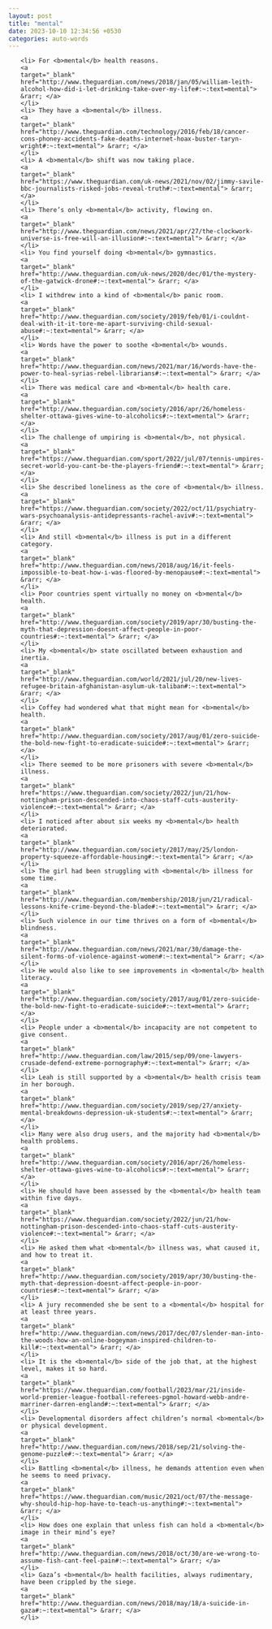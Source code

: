 ```yaml
---
layout: post
title: "mental"
date: 2023-10-10 12:34:56 +0530
categories: auto-words
---
```

<ol>

    <li> For <b>mental</b> health reasons.
    <a 
    target="_blank" 
    href="http://www.theguardian.com/news/2018/jan/05/william-leith-alcohol-how-did-i-let-drinking-take-over-my-life#:~:text=mental"> &rarr; </a>
    </li>
    <li> They have a <b>mental</b> illness.
    <a 
    target="_blank" 
    href="http://www.theguardian.com/technology/2016/feb/18/cancer-cons-phoney-accidents-fake-deaths-internet-hoax-buster-taryn-wright#:~:text=mental"> &rarr; </a>
    </li>
    <li> A <b>mental</b> shift was now taking place.
    <a 
    target="_blank" 
    href="https://www.theguardian.com/uk-news/2021/nov/02/jimmy-savile-bbc-journalists-risked-jobs-reveal-truth#:~:text=mental"> &rarr; </a>
    </li>
    <li> There’s only <b>mental</b> activity, flowing on.
    <a 
    target="_blank" 
    href="http://www.theguardian.com/news/2021/apr/27/the-clockwork-universe-is-free-will-an-illusion#:~:text=mental"> &rarr; </a>
    </li>
    <li> You find yourself doing <b>mental</b> gymnastics.
    <a 
    target="_blank" 
    href="http://www.theguardian.com/uk-news/2020/dec/01/the-mystery-of-the-gatwick-drone#:~:text=mental"> &rarr; </a>
    </li>
    <li> I withdrew into a kind of <b>mental</b> panic room.
    <a 
    target="_blank" 
    href="http://www.theguardian.com/society/2019/feb/01/i-couldnt-deal-with-it-it-tore-me-apart-surviving-child-sexual-abuse#:~:text=mental"> &rarr; </a>
    </li>
    <li> Words have the power to soothe <b>mental</b> wounds.
    <a 
    target="_blank" 
    href="http://www.theguardian.com/news/2021/mar/16/words-have-the-power-to-heal-syrias-rebel-librarians#:~:text=mental"> &rarr; </a>
    </li>
    <li> There was medical care and <b>mental</b> health care.
    <a 
    target="_blank" 
    href="http://www.theguardian.com/society/2016/apr/26/homeless-shelter-ottawa-gives-wine-to-alcoholics#:~:text=mental"> &rarr; </a>
    </li>
    <li> The challenge of umpiring is <b>mental</b>, not physical.
    <a 
    target="_blank" 
    href="https://www.theguardian.com/sport/2022/jul/07/tennis-umpires-secret-world-you-cant-be-the-players-friend#:~:text=mental"> &rarr; </a>
    </li>
    <li> She described loneliness as the core of <b>mental</b> illness.
    <a 
    target="_blank" 
    href="https://www.theguardian.com/society/2022/oct/11/psychiatry-wars-psychoanalysis-antidepressants-rachel-aviv#:~:text=mental"> &rarr; </a>
    </li>
    <li> And still <b>mental</b> illness is put in a different category.
    <a 
    target="_blank" 
    href="http://www.theguardian.com/news/2018/aug/16/it-feels-impossible-to-beat-how-i-was-floored-by-menopause#:~:text=mental"> &rarr; </a>
    </li>
    <li> Poor countries spent virtually no money on <b>mental</b> health.
    <a 
    target="_blank" 
    href="http://www.theguardian.com/society/2019/apr/30/busting-the-myth-that-depression-doesnt-affect-people-in-poor-countries#:~:text=mental"> &rarr; </a>
    </li>
    <li> My <b>mental</b> state oscillated between exhaustion and inertia.
    <a 
    target="_blank" 
    href="http://www.theguardian.com/world/2021/jul/20/new-lives-refugee-britain-afghanistan-asylum-uk-taliban#:~:text=mental"> &rarr; </a>
    </li>
    <li> Coffey had wondered what that might mean for <b>mental</b> health.
    <a 
    target="_blank" 
    href="http://www.theguardian.com/society/2017/aug/01/zero-suicide-the-bold-new-fight-to-eradicate-suicide#:~:text=mental"> &rarr; </a>
    </li>
    <li> There seemed to be more prisoners with severe <b>mental</b> illness.
    <a 
    target="_blank" 
    href="https://www.theguardian.com/society/2022/jun/21/how-nottingham-prison-descended-into-chaos-staff-cuts-austerity-violence#:~:text=mental"> &rarr; </a>
    </li>
    <li> I noticed after about six weeks my <b>mental</b> health deteriorated.
    <a 
    target="_blank" 
    href="http://www.theguardian.com/society/2017/may/25/london-property-squeeze-affordable-housing#:~:text=mental"> &rarr; </a>
    </li>
    <li> The girl had been struggling with <b>mental</b> illness for some time.
    <a 
    target="_blank" 
    href="http://www.theguardian.com/membership/2018/jun/21/radical-lessons-knife-crime-beyond-the-blade#:~:text=mental"> &rarr; </a>
    </li>
    <li> Such violence in our time thrives on a form of <b>mental</b> blindness.
    <a 
    target="_blank" 
    href="http://www.theguardian.com/news/2021/mar/30/damage-the-silent-forms-of-violence-against-women#:~:text=mental"> &rarr; </a>
    </li>
    <li> He would also like to see improvements in <b>mental</b> health literacy.
    <a 
    target="_blank" 
    href="http://www.theguardian.com/society/2017/aug/01/zero-suicide-the-bold-new-fight-to-eradicate-suicide#:~:text=mental"> &rarr; </a>
    </li>
    <li> People under a <b>mental</b> incapacity are not competent to give consent.
    <a 
    target="_blank" 
    href="http://www.theguardian.com/law/2015/sep/09/one-lawyers-crusade-defend-extreme-pornography#:~:text=mental"> &rarr; </a>
    </li>
    <li> Leah is still supported by a <b>mental</b> health crisis team in her borough.
    <a 
    target="_blank" 
    href="http://www.theguardian.com/society/2019/sep/27/anxiety-mental-breakdowns-depression-uk-students#:~:text=mental"> &rarr; </a>
    </li>
    <li> Many were also drug users, and the majority had <b>mental</b> health problems.
    <a 
    target="_blank" 
    href="http://www.theguardian.com/society/2016/apr/26/homeless-shelter-ottawa-gives-wine-to-alcoholics#:~:text=mental"> &rarr; </a>
    </li>
    <li> He should have been assessed by the <b>mental</b> health team within five days.
    <a 
    target="_blank" 
    href="https://www.theguardian.com/society/2022/jun/21/how-nottingham-prison-descended-into-chaos-staff-cuts-austerity-violence#:~:text=mental"> &rarr; </a>
    </li>
    <li> He asked them what <b>mental</b> illness was, what caused it, and how to treat it.
    <a 
    target="_blank" 
    href="http://www.theguardian.com/society/2019/apr/30/busting-the-myth-that-depression-doesnt-affect-people-in-poor-countries#:~:text=mental"> &rarr; </a>
    </li>
    <li> A jury recommended she be sent to a <b>mental</b> hospital for at least three years.
    <a 
    target="_blank" 
    href="http://www.theguardian.com/news/2017/dec/07/slender-man-into-the-woods-how-an-online-bogeyman-inspired-children-to-kill#:~:text=mental"> &rarr; </a>
    </li>
    <li> It is the <b>mental</b> side of the job that, at the highest level, makes it so hard.
    <a 
    target="_blank" 
    href="https://www.theguardian.com/football/2023/mar/21/inside-world-premier-league-football-referees-pgmol-howard-webb-andre-marriner-darren-england#:~:text=mental"> &rarr; </a>
    </li>
    <li> Developmental disorders affect children’s normal <b>mental</b> or physical development.
    <a 
    target="_blank" 
    href="http://www.theguardian.com/news/2018/sep/21/solving-the-genome-puzzle#:~:text=mental"> &rarr; </a>
    </li>
    <li> Battling <b>mental</b> illness, he demands attention even when he seems to need privacy.
    <a 
    target="_blank" 
    href="https://www.theguardian.com/music/2021/oct/07/the-message-why-should-hip-hop-have-to-teach-us-anything#:~:text=mental"> &rarr; </a>
    </li>
    <li> How does one explain that unless fish can hold a <b>mental</b> image in their mind’s eye?
    <a 
    target="_blank" 
    href="http://www.theguardian.com/news/2018/oct/30/are-we-wrong-to-assume-fish-cant-feel-pain#:~:text=mental"> &rarr; </a>
    </li>
    <li> Gaza’s <b>mental</b> health facilities, always rudimentary, have been crippled by the siege.
    <a 
    target="_blank" 
    href="http://www.theguardian.com/news/2018/may/18/a-suicide-in-gaza#:~:text=mental"> &rarr; </a>
    </li>